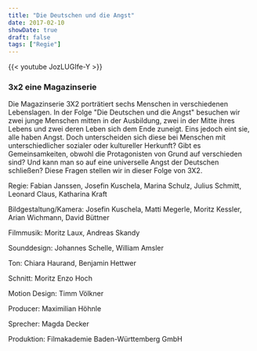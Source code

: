 ```yaml
---
title: "Die Deutschen und die Angst"
date: 2017-02-10
showDate: true
draft: false
tags: ["Regie"]
---
```

{{< youtube JozLUGIfe-Y >}}

### 3x2 eine Magazinserie

Die Magazinserie 3X2 porträtiert sechs Menschen in verschiedenen Lebenslagen. In der Folge "Die Deutschen und die Angst" besuchen wir zwei junge Menschen mitten in der Ausbildung, zwei in der Mitte ihres Lebens und zwei deren Leben sich dem Ende zuneigt. Eins jedoch eint sie, alle haben Angst. Doch unterscheiden sich diese bei Menschen mit unterschiedlicher sozialer oder kultureller Herkunft? Gibt es Gemeinsamkeiten, obwohl die Protagonisten von Grund auf verschieden sind? Und kann man so auf eine universelle Angst der Deutschen schließen? Diese Fragen stellen wir in dieser Folge von 3X2. 

Regie: Fabian Janssen, Josefin Kuschela, Marina Schulz, Julius Schmitt, Leonard Claus, Katharina Kraft

Bildgestaltung/Kamera: Josefin Kuschela, Matti Megerle, Moritz Kessler, Arian Wichmann, David Büttner

Filmmusik: Moritz Laux, Andreas Skandy 

Sounddesign: Johannes Schelle, William Amsler 

Ton: Chiara Haurand, Benjamin Hettwer 

Schnitt: Moritz Enzo Hoch 

Motion Design: Timm Völkner 

Producer: Maximilian Höhnle 

Sprecher: Magda Decker 

Produktion: Filmakademie Baden-Württemberg GmbH
